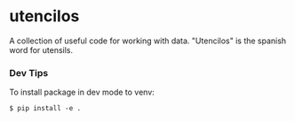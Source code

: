 # utencilos

A collection of useful code for working with data. "Utencilos" is the spanish word for utensils.

### Dev Tips

To install package in dev mode to venv:
```
$ pip install -e .
```

